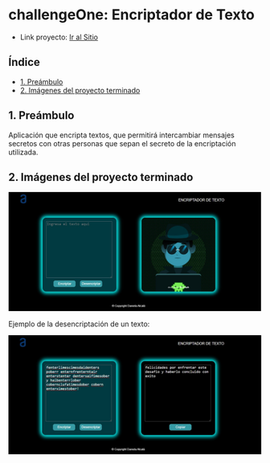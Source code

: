 # challengeOne: Encriptador de Texto

* Link proyecto: [Ir al Sitio](https://danielaalcaladaboin.github.io/challengeOneEncriptador/)


## Índice
* [1. Preámbulo](#1-preámbulo)
* [2. Imágenes del proyecto terminado](#6-imágenes-del-proyecto-terminado)

## 1. Preámbulo

Aplicación que encripta textos, que permitirá intercambiar mensajes secretos con otras personas que sepan el secreto de la encriptación utilizada.

## 2. Imágenes del proyecto terminado

  <img src="imagenes/appEncriptar.jpg" alt="encriptador">
  
  Ejemplo de la desencriptación de un texto:
  
  <img src="imagenes/appEncriptarTexto.jpg" alt="Desencriptando Texto">

